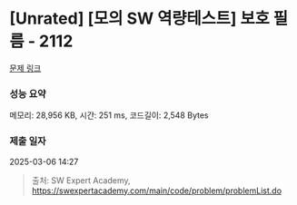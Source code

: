 # [Unrated] [모의 SW 역량테스트] 보호 필름 - 2112 

[문제 링크](https://swexpertacademy.com/main/code/problem/problemDetail.do?contestProbId=AV5V1SYKAaUDFAWu) 

### 성능 요약

메모리: 28,956 KB, 시간: 251 ms, 코드길이: 2,548 Bytes

### 제출 일자

2025-03-06 14:27



> 출처: SW Expert Academy, https://swexpertacademy.com/main/code/problem/problemList.do